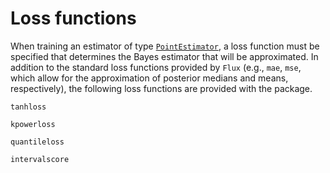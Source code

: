 # Loss functions

When training an estimator of type [`PointEstimator`](@ref), a loss function must be specified that determines the Bayes estimator that will be approximated. In addition to the standard loss functions provided by `Flux` (e.g., `mae`, `mse`, which allow for the approximation of posterior medians and means, respectively), the following loss functions are provided with the package. 

```@docs
tanhloss

kpowerloss

quantileloss

intervalscore
```
